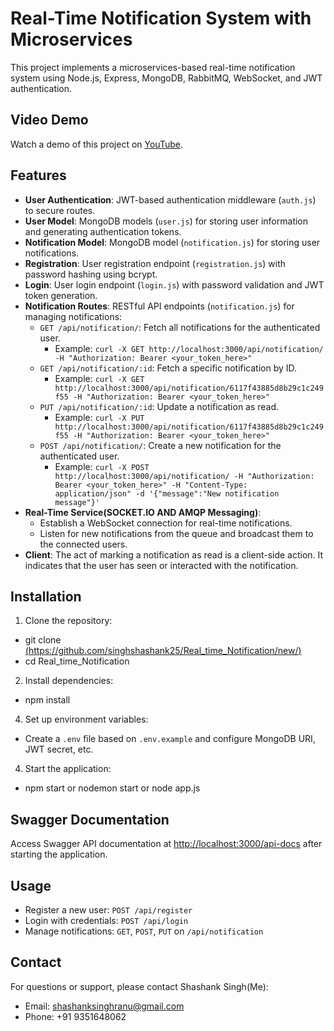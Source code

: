 # Real-Time Notification System with Microservices

This project implements a microservices-based real-time notification system using Node.js, Express, MongoDB, RabbitMQ, WebSocket, and JWT authentication.

## Video Demo

Watch a demo of this project on [YouTube](https://youtu.be/5NK8c_IT0ZQ).

## Features

- **User Authentication**: JWT-based authentication middleware (`auth.js`) to secure routes.
- **User Model**: MongoDB models (`user.js`) for storing user information and generating authentication tokens.
- **Notification Model**: MongoDB model (`notification.js`) for storing user notifications.
- **Registration**: User registration endpoint (`registration.js`) with password hashing using bcrypt.
- **Login**: User login endpoint (`login.js`) with password validation and JWT token generation.
- **Notification Routes**: RESTful API endpoints (`notification.js`) for managing notifications:
  - `GET /api/notification/`: Fetch all notifications for the authenticated user.
    - Example: `curl -X GET http://localhost:3000/api/notification/ -H "Authorization: Bearer <your_token_here>"`
  - `GET /api/notification/:id`: Fetch a specific notification by ID.
    - Example: `curl -X GET http://localhost:3000/api/notification/6117f43885d8b29c1c249f55 -H "Authorization: Bearer <your_token_here>"`
  - `PUT /api/notification/:id`: Update a notification as read.
    - Example: `curl -X PUT http://localhost:3000/api/notification/6117f43885d8b29c1c249f55 -H "Authorization: Bearer <your_token_here>"`
  - `POST /api/notification/`: Create a new notification for the authenticated user.
    - Example: `curl -X POST http://localhost:3000/api/notification/ -H "Authorization: Bearer <your_token_here>" -H "Content-Type: application/json" -d '{"message":"New notification message"}'`
- **Real-Time Service(SOCKET.IO AND AMQP Messaging)**:
  - Establish a WebSocket connection for real-time notifications.
  - Listen for new notifications from the queue and broadcast them to the connected users.
- **Client**: The act of marking a notification as read is a client-side action. It indicates that the user has seen or interacted with the notification.

## Installation

1. Clone the repository:
- git clone [(https://github.com/singhshashank25/Real_time_Notification/new/)](https://github.com/singhshashank25/Real_time_Notification)
- cd Real_time_Notification


2. Install dependencies:
  - npm install

4. Set up environment variables:
 - Create a `.env` file based on `.env.example` and configure MongoDB URI, JWT secret, etc.

4. Start the application:
 - npm start or nodemon start or node app.js

## Swagger Documentation

Access Swagger API documentation at [http://localhost:3000/api-docs](http://localhost:3000/api-docs) after starting the application.

## Usage

- Register a new user: `POST /api/register`
- Login with credentials: `POST /api/login`
- Manage notifications: `GET`, `POST`, `PUT` on `/api/notification`

## Contact

For questions or support, please contact Shashank Singh(Me):
- Email: shashanksinghranu@gmail.com
- Phone: +91 9351648062


